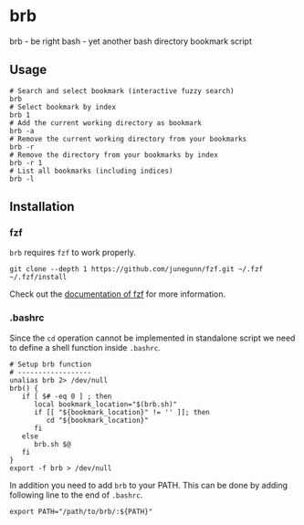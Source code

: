 # brb
brb - be right bash - yet another bash directory bookmark script

## Usage

```
# Search and select bookmark (interactive fuzzy search)
brb
# Select bookmark by index
brb 1
# Add the current working directory as bookmark
brb -a
# Remove the current working directory from your bookmarks
brb -r
# Remove the directory from your bookmarks by index
brb -r 1
# List all bookmarks (including indices)
brb -l
```

## Installation

### fzf

```brb``` requires ```fzf``` to work properly. 
```
git clone --depth 1 https://github.com/junegunn/fzf.git ~/.fzf
~/.fzf/install
```
Check out the [documentation of fzf](https://github.com/junegunn/fzf) for more information.

### .bashrc

Since the ```cd``` operation cannot be implemented in standalone script we need to define a shell function inside ```.bashrc```.

```
# Setup brb function
# ------------------
unalias brb 2> /dev/null
brb() {
   if [ $# -eq 0 ] ; then
      local bookmark_location="$(brb.sh)"
      if [[ "${bookmark_location}" != '' ]]; then
         cd "${bookmark_location}"
      fi
   else
      brb.sh $@
   fi
}
export -f brb > /dev/null
```

In addition you need to add ```brb``` to your PATH. This can be done by adding following line to the end of ```.bashrc```.

```
export PATH="/path/to/brb/:${PATH}"
```

